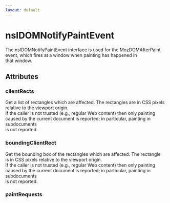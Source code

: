 ```yaml
---
layout: default
---
```


# nsIDOMNotifyPaintEvent #
  
The nsIDOMNotifyPaintEvent interface is used for the MozDOMAfterPaint  
event, which fires at a window when painting has happened in  
that window.  
  

## Attributes ##

### clientRects ###
  
Get a list of rectangles which are affected. The rectangles are in CSS pixels  
relative to the viewport origin.  
If the caller is not trusted (e.g., regular Web content) then only painting  
caused by the current document is reported; in particular, painting in subdocuments  
is not reported.  
  

### boundingClientRect ###
  
Get the bounding box of the rectangles which are affected. The rectangle  
is in CSS pixels relative to the viewport origin.  
If the caller is not trusted (e.g., regular Web content) then only painting  
caused by the current document is reported; in particular, painting in subdocuments  
is not reported.  
  

### paintRequests ###
